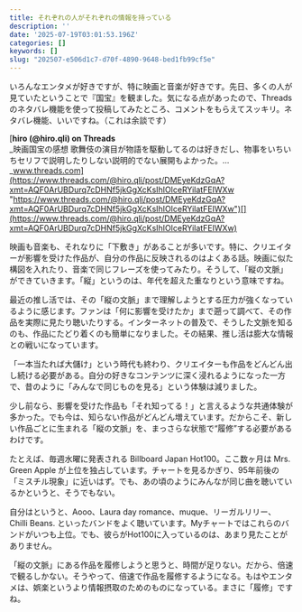 ```yaml
---
title: それぞれの人がそれぞれの情報を持っている
description: ''
date: '2025-07-19T03:01:53.196Z'
categories: []
keywords: []
slug: "202507-e506d1c7-d70f-4890-9648-bed1fb99cf5e"
---
```

いろんなエンタメが好きですが、特に映画と音楽が好きです。先日、多くの人が見ていたということで『国宝』を観ました。気になる点があったので、Threadsのネタバレ機能を使って投稿してみたところ、コメントをもらえてスッキリ。ネタバレ機能、いいですね。（これは余談です）

[**hiro (@hiro.qli) on Threads**  
_映画国宝の感想 歌舞伎の演目が物語を駆動してるのは好きだし、物事をいちいちセリフで説明したりしない説明的でない展開もよかった。…_www.threads.com](https://www.threads.com/@hiro.qli/post/DMEyeKdzGqA?xmt=AQF0ArUBDurq7cDHNf5jkGgXcKsIhIOlceRYilatFEIWXw "https://www.threads.com/@hiro.qli/post/DMEyeKdzGqA?xmt=AQF0ArUBDurq7cDHNf5jkGgXcKsIhIOlceRYilatFEIWXw")[](https://www.threads.com/@hiro.qli/post/DMEyeKdzGqA?xmt=AQF0ArUBDurq7cDHNf5jkGgXcKsIhIOlceRYilatFEIWXw)

映画も音楽も、それなりに「下敷き」があることが多いです。特に、クリエイターが影響を受けた作品が、自分の作品に反映されるのはよくある話。映画に似た構図を入れたり、音楽で同じフレーズを使ってみたり。そうして、「縦の文脈」ができていきます。「縦」というのは、年代を超えた重なりという意味ですね。

最近の推し活では、その「縦の文脈」まで理解しようとする圧力が強くなっているように感じます。ファンは「何に影響を受けたか」まで遡って調べて、その作品を実際に見たり聴いたりする。インターネットの普及で、そうした文脈を知るのも、作品にたどり着くのも簡単になりました。その結果、推し活は膨大な情報との戦いになっています。

「一本当たれば大儲け」という時代も終わり、クリエイターも作品をどんどん出し続ける必要がある。自分の好きなコンテンツに深く浸れるようになった一方で、昔のように「みんなで同じものを見る」という体験は減りました。

少し前なら、影響を受けた作品も「それ知ってる！」と言えるような共通体験が多かった。でも今は、知らない作品がどんどん増えています。だからこそ、新しい作品ごとに生まれる「縦の文脈」を、まっさらな状態で“履修”する必要があるわけです。

たとえば、毎週水曜に発表される Billboard Japan Hot100。ここ数ヶ月は Mrs. Green Apple が上位を独占しています。チャートを見るかぎり、95年前後の「ミスチル現象」に近いはず。でも、あの頃のようにみんなが同じ曲を聴いているかというと、そうでもない。

自分はというと、Aooo、Laura day romance、muque、リーガルリリー、Chilli Beans. といったバンドをよく聴いています。Myチャートではこれらのバンドがいつも上位。でも、彼らがHot100に入っているのは、あまり見たことがありません。

「縦の文脈」にある作品を履修しようと思うと、時間が足りない。だから、倍速で観るしかない。そうやって、倍速で作品を履修するようになる。もはやエンタメは、娯楽というより情報摂取のためのものになっている。まさに「履修」ですね。